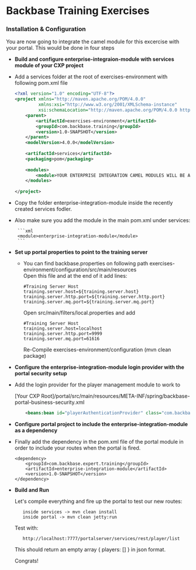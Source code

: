 # Backbase Training Exercises

### Installation & Configuration

You are now going to integrate the camel module for this excercise with your portal.
This would be done in four steps 

- **Build and configure enterprise-integraion-module with services  module of your CXP project**
 -  Add a services folder at the root of exercises-environment with following pom.xml file

    ```xml
    <?xml version="1.0" encoding="UTF-8"?>
    <project xmlns="http://maven.apache.org/POM/4.0.0"
             xmlns:xsi="http://www.w3.org/2001/XMLSchema-instance"
             xsi:schemaLocation="http://maven.apache.org/POM/4.0.0 http://maven.apache.org/xsd/maven-4.0.0.xsd">
        <parent>
            <artifactId>exercises-environment</artifactId>
            <groupId>com.backbase.training</groupId>
            <version>1.0-SNAPSHOT</version>
        </parent>
        <modelVersion>4.0.0</modelVersion>
         
        <artifactId>services</artifactId>
        <packaging>pom</packaging>
         
        <modules>
            <module>YOUR ENTERPRISE INTEGRATION CAMEL MODULES WILL BE ADDED HERE</module>
        </modules>
         
    </project>
    ```

  - Copy the folder enterprise-integration-module inside the recently created services fodler.

  - Also make sure you add the module in the main pom.xml under services:

         ```xml
         <module>enterprise-integration-module</module>
         ```

- **Set up portal properties to point to the training server**

  - You can find backbase.properties on following path exercises-environment/configuration/src/main/resources  
    Open this file and at the end of it add lines:

    ```    
    #Training Server Host
    training.server.host=${training.server.host}
    training.server.http.port=${training.server.http.port}
    training.server.mq.port=${training.server.mq.port}
    ```

    Open src/main/filters/local.properties and add
             
    ```
    #Training Server Host
    training.server.host=localhost
    training.server.http.port=9999
    training.server.mq.port=61616
    ```

    Re-Compile exercises-environment/configuration (mvn clean package)

- **Configure the enterprise-integration-module login provider with the portal security setup**

 - Add the login provider for the player management module to work to

    [Your CXP Root]/portal/src/main/resources/META-INF/spring/backbase-portal-business-security.xml

    ```xml
        <beans:bean id="playerAuthenticationProvider" class="com.backbase.expert.training.security.PlayerAuthenticationProvider"/> 
    ```

- **Configure portal project to include the enterprise-integration-module as a dependency**

 - Finally add the dependency in the pom.xml file of the portal module in order to include your routes when the portal is fired.

   ```
   <dependency>
       <groupId>com.backbase.expert.training</groupId>
       <artifactId>enterprise-integration-module</artifactId>
       <version>1.0-SNAPSHOT</version>
   </dependency>
   ```

- **Build and Run** 

   Let's compile everything and fire up the portal to test our new routes:

         inside services -> mvn clean install
         inside portal -> mvn clean jetty:run

   Test with:

         http://localhost:7777/portalserver/services/rest/player/list

   This should return an empty array { players: [] } in json format.

   Congrats!
